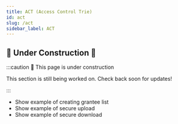 ```yaml
---
title: ACT (Access Control Trie)
id: act
slug: /act
sidebar_label: ACT
---
```


## 🚧 Under Construction 🚧
:::caution 🚧 This page is under construction

This section is still being worked on. Check back soon for updates!

:::


* Show example of creating grantee list
* Show example of secure upload
* Show example of secure download
